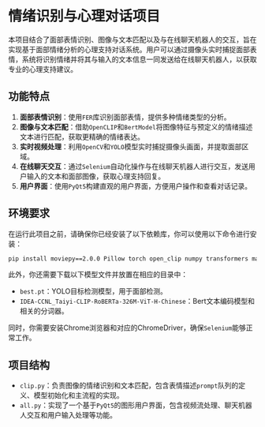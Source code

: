 # 情绪识别与心理对话项目

本项目结合了面部表情识别、图像与文本匹配以及与在线聊天机器人的交互，旨在实现基于面部情绪分析的心理支持对话系统。用户可以通过摄像头实时捕捉面部表情，系统将识别情绪并将其与输入的文本信息一同发送给在线聊天机器人，以获取专业的心理支持建议。

## 功能特点
1. **面部表情识别**：使用`FER`库识别面部表情，提供多种情绪类型的分析。
2. **图像与文本匹配**：借助`OpenCLIP`和`BertModel`将图像特征与预定义的情绪描述文本进行匹配，获取更精确的情绪表达。
3. **实时视频处理**：利用`OpenCV`和`YOLO`模型实时捕捉摄像头画面，并提取面部区域。
4. **在线聊天交互**：通过`Selenium`自动化操作与在线聊天机器人进行交互，发送用户输入的文本和面部图像，获取心理支持回复。
5. **用户界面**：使用`PyQt5`构建直观的用户界面，方便用户操作和查看对话记录。

## 环境要求
在运行此项目之前，请确保你已经安装了以下依赖库，你可以使用以下命令进行安装：
```bash
pip install moviepy==2.0.0 Pillow torch open_clip numpy transformers matplotlib fer opencv-python PyQt5 ultralytics selenium
```
此外，你还需要下载以下模型文件并放置在相应的目录中：
- `best.pt`：YOLO目标检测模型，用于面部检测。
- `IDEA-CCNL_Taiyi-CLIP-RoBERTa-326M-ViT-H-Chinese`：Bert文本编码模型和相关的分词器。

同时，你需要安装Chrome浏览器和对应的ChromeDriver，确保`Selenium`能够正常工作。

## 项目结构
- `clip.py`：负责图像的情绪识别和文本匹配，包含表情描述`prompt`队列的定义、模型初始化和主流程的实现。
- `all.py`：实现了一个基于`PyQt5`的图形用户界面，包含视频流处理、聊天机器人交互和用户输入处理等功能。

